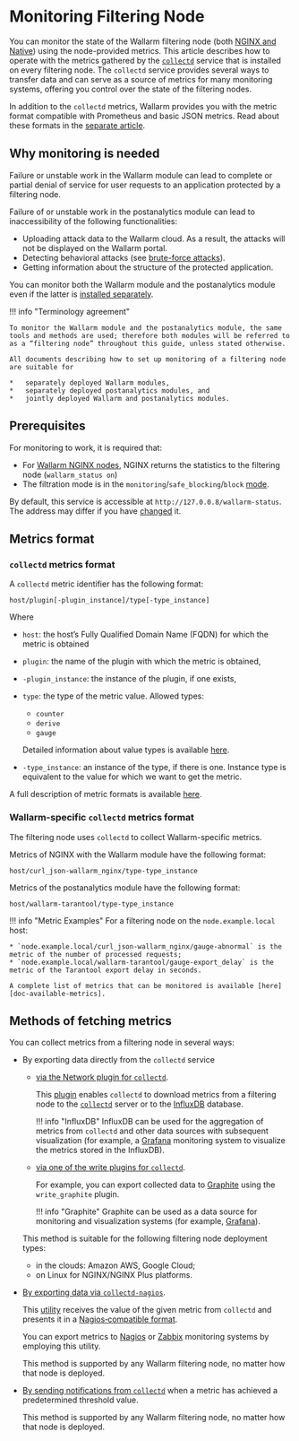 [link-collectd]:            https://collectd.org/

[av-bruteforce]:            ../../attacks-vulns-list.md#brute-force-attack
[doc-postanalitycs]:        ../installation-postanalytics-en.md

[link-collectd-naming]:     https://collectd.org/wiki/index.php/Naming_schema
[link-data-source]:         https://collectd.org/wiki/index.php/Data_source
[link-collectd-networking]: https://collectd.org/wiki/index.php/Networking_introduction
[link-influxdb]:            https://www.influxdata.com/products/influxdb-overview/
[link-grafana]:             https://grafana.com/
[link-graphite]:            https://github.com/graphite-project/graphite-web
[link-network-plugin]:      https://collectd.org/wiki/index.php/Plugin:Network
[link-write-plugins]:       https://collectd.org/wiki/index.php/Table_of_Plugins
[link-collectd-nagios]:     https://collectd.org/wiki/index.php/Collectd-nagios
[link-nagios]:              https://www.nagios.org/
[link-zabbix]:              https://www.zabbix.com/
[link-nagios-format]:       https://nagios-plugins.org/doc/guidelines.html#AEN200
[link-selinux]:             https://www.redhat.com/en/topics/linux/what-is-selinux

[doc-available-metrics]:    available-metrics.md
[doc-network-plugin]:       fetching-metrics.md#exporting-metrics-via-the-collectd-network-plugin
[doc-write-plugins]:        fetching-metrics.md#exporting-metrics-via-the-collectd-write-plugins
[doc-collectd-nagios]:      fetching-metrics.md#exporting-metrics-using-the-collectd-nagios-utility
[doc-collectd-notices]:     fetching-metrics.md#sending-notifications-from-collectd

# Monitoring Filtering Node

You can monitor the state of the Wallarm filtering node (both [NGINX and Native](../../installation/nginx-native-node-internals.md)) using the node-provided metrics. This article describes how to operate with the metrics gathered by the [`collectd`][link-collectd] service that is installed on every filtering node. The `collectd` service provides several ways to transfer data and can serve as a source of metrics for many monitoring systems, offering you control over the state of the filtering nodes.

In addition to the `collectd` metrics, Wallarm provides you with the metric format compatible with Prometheus and basic JSON metrics. Read about these formats in the [separate article](../configure-statistics-service.md).

##  Why monitoring is needed

Failure or unstable work in the Wallarm module can lead to complete or partial denial of service for user requests to an application protected by a filtering node.

Failure of or unstable work in the postanalytics module can lead to inaccessibility of the following functionalities:
*   Uploading attack data to the Wallarm cloud. As a result, the attacks will not be displayed on the Wallarm portal.
*   Detecting behavioral attacks (see [brute-force attacks][av-bruteforce]).
*   Getting information about the structure of the protected application.

You can monitor both the Wallarm module and the postanalytics module even if the latter is [installed separately][doc-postanalitycs].


!!! info "Terminology agreement"

    To monitor the Wallarm module and the postanalytics module, the same tools and methods are used; therefore both modules will be referred to as a “filtering node” throughout this guide, unless stated otherwise.
    
    All documents describing how to set up monitoring of a filtering node are suitable for

    *   separately deployed Wallarm modules,
    *   separately deployed postanalytics modules, and
    *   jointly deployed Wallarm and postanalytics modules.


##  Prerequisites

For monitoring to work, it is required that:

* For [Wallarm NGINX nodes](../../installation/nginx-native-node-internals.md#nginx-node), NGINX returns the statistics to the filtering node (`wallarm_status on`)
* The filtration mode is in the `monitoring`/`safe_blocking`/`block` [mode](../configure-wallarm-mode.md#available-filtration-modes).
  
By default, this service is accessible at `http://127.0.0.8/wallarm-status`. The address may differ if you have [changed](../configure-statistics-service.md#changing-an-ip-address-andor-port-of-the-statistics-service) it.

##  Metrics format

### `collectd` metrics format

A `collectd` metric identifier has the following format:

```
host/plugin[-plugin_instance]/type[-type_instance]
```

Where
*   `host`: the host’s Fully Qualified Domain Name (FQDN) for which the metric is obtained
*   `plugin`: the name of the plugin with which the metric is obtained,
*   `-plugin_instance`: the instance of the plugin, if one exists,
*   `type`: the type of the metric value. Allowed types:
    *   `counter`
    *   `derive`
    *   `gauge` 
    
    Detailed information about value types is available [here][link-data-source].

*   `-type_instance`: an instance of the type, if there is one. Instance type is equivalent to the value for which we want to get the metric.

A full description of metric formats is available [here][link-collectd-naming].

### Wallarm-specific `collectd` metrics format

The filtering node uses `collectd` to collect Wallarm-specific metrics.

Metrics of NGINX with the Wallarm module have the following format:

```
host/curl_json-wallarm_nginx/type-type_instance
```

Metrics of the postanalytics module have the following format:

```
host/wallarm-tarantool/type-type_instance
```


!!! info "Metric Examples"
    For a filtering node on the `node.example.local` host:

    * `node.example.local/curl_json-wallarm_nginx/gauge-abnormal` is the metric of the number of processed requests;
    * `node.example.local/wallarm-tarantool/gauge-export_delay` is the metric of the Tarantool export delay in seconds.
    
    A complete list of metrics that can be monitored is available [here][doc-available-metrics].

##  Methods of fetching metrics

You can collect metrics from a filtering node in several ways:
*   By exporting data directly from the `collectd` service
    *   [via the Network plugin for `collectd`][doc-network-plugin].
    
        This [plugin][link-network-plugin] enables `collectd` to download metrics from a filtering node to the [`collectd`][link-collectd-networking] server or to the [InfluxDB][link-influxdb] database.
        
        
        !!! info "InfluxDB"
            InfluxDB can be used for the aggregation of metrics from `collectd` and other data sources with subsequent visualization (for example, a [Grafana][link-grafana] monitoring system to visualize the metrics stored in the InfluxDB).
        
    *   [via one of the write plugins for `collectd`][doc-write-plugins].
  
        For example, you can export collected data to [Graphite][link-graphite] using the `write_graphite` plugin.
  
        
        !!! info "Graphite"
            Graphite can be used as a data source for monitoring and visualization systems (for example, [Grafana][link-grafana]).
        
  
    This method is suitable for the following filtering node deployment types:

    *   in the clouds: Amazon AWS, Google Cloud;
    *   on Linux for NGINX/NGINX Plus platforms.

*   [By exporting data via `collectd-nagios`][doc-collectd-nagios].
  
    This [utility][link-collectd-nagios] receives the value of the given metric from `collectd` and presents it in a [Nagios‑compatible format][link-nagios-format].
  
    You can export metrics to [Nagios][link-nagios] or [Zabbix][link-zabbix] monitoring systems by employing this utility.
  
    This method is supported by any Wallarm filtering node, no matter how that node is deployed.
  
*   [By sending notifications from `collectd`][doc-collectd-notices] when a metric has achieved a predetermined threshold value.

    This method is supported by any Wallarm filtering node, no matter how that node is deployed.
